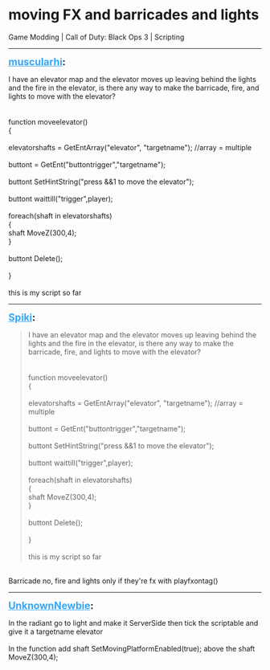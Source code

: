 # moving FX and barricades and lights
Game Modding | Call of Duty: Black Ops 3 | Scripting

---
<strong style="font-size: 1.4em;"><span style="text-decoration: underline;text-decoration-color: #34a7f9;"><span style="color:#34a7f9;">muscularhi</span></span>:</strong>

<p>I have an elevator map and the elevator moves up leaving behind the lights and the fire in the elevator, is there any way to make the barricade, fire, and lights to move with the elevator?<br /><br /><br />function moveelevator()<br />{<br /><br />elevatorshafts = GetEntArray(&quot;elevator&quot;, &quot;targetname&quot;); //array = multiple<br /><br />buttont = GetEnt(&quot;buttontrigger&quot;,&quot;targetname&quot;);<br /><br />buttont SetHintString(&quot;press &amp;&amp;1 to move the elevator&quot;);<br /><br />buttont waittill(&quot;trigger&quot;,player);<br /><br />foreach(shaft in elevatorshafts)<br />    {<br />    shaft MoveZ(300,4);<br />    }<br /><br />buttont Delete();<br /><br />}<br /><br />this is my script so far</p>

---
<strong style="font-size: 1.4em;"><span style="text-decoration: underline;text-decoration-color: #34a7f9;"><span style="color:#34a7f9;">Spiki</span></span>:</strong>

<p><blockquote>I have an elevator map and the elevator moves up leaving behind the lights and the fire in the elevator, is there any way to make the barricade, fire, and lights to move with the elevator?<br /><br /><br />function moveelevator()<br />{<br /><br />elevatorshafts = GetEntArray(&quot;elevator&quot;, &quot;targetname&quot;); //array = multiple<br /><br />buttont = GetEnt(&quot;buttontrigger&quot;,&quot;targetname&quot;);<br /><br />buttont SetHintString(&quot;press &amp;&amp;1 to move the elevator&quot;);<br /><br />buttont waittill(&quot;trigger&quot;,player);<br /><br />foreach(shaft in elevatorshafts)<br />    {<br />    shaft MoveZ(300,4);<br />    }<br /><br />buttont Delete();<br /><br />}<br /><br />this is my script so far<br /></blockquote><br />Barricade no, fire and lights only if they&#39;re fx with playfxontag()</p>

---
<strong style="font-size: 1.4em;"><span style="text-decoration: underline;text-decoration-color: #34a7f9;"><span style="color:#34a7f9;">UnknownNewbie</span></span>:</strong>

<p>In the radiant go to light and make it ServerSide then tick the scriptable and give it a targetname elevator<br /><br />In the function add    shaft SetMovingPlatformEnabled(true); above the     shaft MoveZ(300,4);</p>
